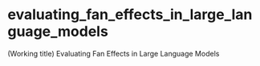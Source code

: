 # evaluating_fan_effects_in_large_language_models
(Working title) Evaluating Fan Effects in Large Language Models 
